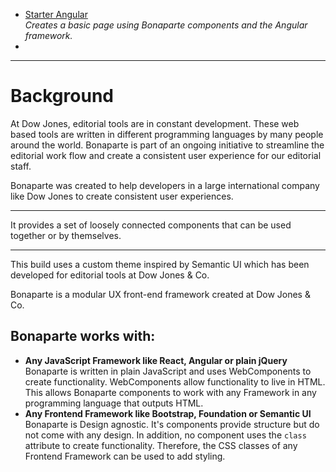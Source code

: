* [Starter Angular](http://github.com/bonaparte/starter-angular)<br>*Creates a basic page using Bonaparte components and the Angular framework.*
* 
---

# Background

At Dow Jones, editorial tools are in constant development. These web based tools are written in different programming languages by many people around the world. 
Bonaparte is part of an ongoing initiative to streamline the editorial work flow and create a consistent user experience for our editorial staff.

Bonaparte was created to help developers in a large international company like Dow Jones to create consistent user experiences.



---
 
It provides a set of loosely connected components that can be used together or by themselves.

--- 

This build uses a custom theme inspired by Semantic UI which has been developed for editorial tools at Dow Jones & Co.

Bonaparte is a modular UX front-end framework created at Dow Jones & Co.


## Bonaparte works with:
- __Any JavaScript Framework like React, Angular or plain jQuery__<br> Bonaparte is written in plain JavaScript and uses WebComponents to create functionality. WebComponents allow functionality to live in HTML. This allows Bonaparte components to work with any Framework in  any programming language that outputs HTML.
- __Any Frontend Framework like Bootstrap, Foundation or Semantic UI__ <br> Bonaparte is Design agnostic. It's components provide structure but do not come with any design. In addition, no component uses the `class` attribute to create functionality. Therefore, the CSS classes of any Frontend Framework can be used to add styling.

